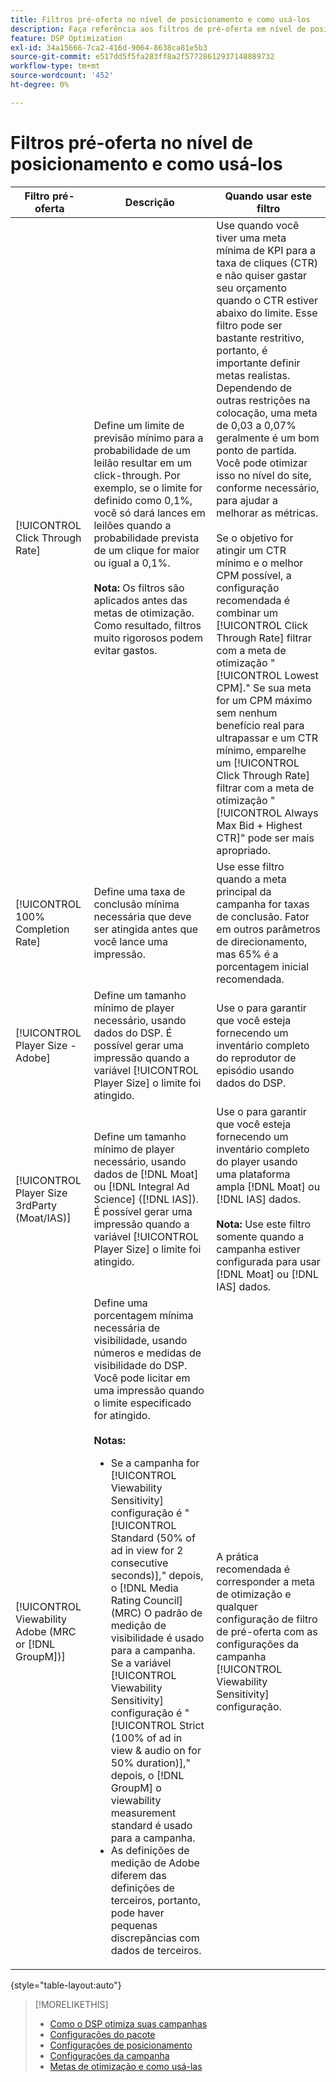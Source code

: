 ```yaml
---
title: Filtros pré-oferta no nível de posicionamento e como usá-los
description: Faça referência aos filtros de pré-oferta em nível de posicionamento disponíveis e veja como usá-los.
feature: DSP Optimization
exl-id: 34a15666-7ca2-416d-9064-8638ca81e5b3
source-git-commit: e517dd5f5fa283ff8a2f57728612937148889732
workflow-type: tm+mt
source-wordcount: '452'
ht-degree: 0%

---
```


# Filtros pré-oferta no nível de posicionamento e como usá-los

| Filtro pré-oferta | Descrição | Quando usar este filtro |
| ---------------| ----------- | ---------------------- |
| [!UICONTROL Click Through Rate] | Define um limite de previsão mínimo para a probabilidade de um leilão resultar em um click-through. Por exemplo, se o limite for definido como 0,1%, você só dará lances em leilões quando a probabilidade prevista de um clique for maior ou igual a 0,1%.<br><br><b>Nota:</b> Os filtros são aplicados antes das metas de otimização. Como resultado, filtros muito rigorosos podem evitar gastos. | Use quando você tiver uma meta mínima de KPI para a taxa de cliques (CTR) e não quiser gastar seu orçamento quando o CTR estiver abaixo do limite. Esse filtro pode ser bastante restritivo, portanto, é importante definir metas realistas. Dependendo de outras restrições na colocação, uma meta de 0,03 a 0,07% geralmente é um bom ponto de partida. Você pode otimizar isso no nível do site, conforme necessário, para ajudar a melhorar as métricas.<br><br>Se o objetivo for atingir um CTR mínimo e o melhor CPM possível, a configuração recomendada é combinar um [!UICONTROL Click Through Rate] filtrar com a meta de otimização &quot;[!UICONTROL Lowest CPM].&quot; Se sua meta for um CPM máximo sem nenhum benefício real para ultrapassar e um CTR mínimo, emparelhe um [!UICONTROL Click Through Rate] filtrar com a meta de otimização &quot;[!UICONTROL Always Max Bid + Highest CTR]&quot; pode ser mais apropriado. |
| [!UICONTROL 100% Completion Rate] | Define uma taxa de conclusão mínima necessária que deve ser atingida antes que você lance uma impressão. | Use esse filtro quando a meta principal da campanha for taxas de conclusão. Fator em outros parâmetros de direcionamento, mas 65% é a porcentagem inicial recomendada. |
| [!UICONTROL Player Size - Adobe] | Define um tamanho mínimo de player necessário, usando dados do DSP. É possível gerar uma impressão quando a variável [!UICONTROL Player Size] o limite foi atingido. | Use o para garantir que você esteja fornecendo um inventário completo do reprodutor de episódio usando dados do DSP. |
| [!UICONTROL Player Size 3rdParty (Moat/IAS)] | Define um tamanho mínimo de player necessário, usando dados de [!DNL Moat] ou [!DNL Integral Ad Science] ([!DNL IAS]). É possível gerar uma impressão quando a variável [!UICONTROL Player Size] o limite foi atingido. | Use o para garantir que você esteja fornecendo um inventário completo do player usando uma plataforma ampla [!DNL Moat] ou [!DNL IAS] dados.<br><br><b>Nota:</b> Use este filtro somente quando a campanha estiver configurada para usar [!DNL Moat] ou [!DNL IAS] dados. |
| [!UICONTROL Viewability Adobe (MRC or [!DNL GroupM])] | Define uma porcentagem mínima necessária de visibilidade, usando números e medidas de visibilidade do DSP. Você pode licitar em uma impressão quando o limite especificado for atingido.<br><br><b>Notas:</b><ul><li>Se a campanha for [!UICONTROL Viewability Sensitivity] configuração é &quot;[!UICONTROL Standard (50% of ad in view for 2 consecutive seconds)],&quot; depois, o [!DNL Media Rating Council] (MRC) O padrão de medição de visibilidade é usado para a campanha. Se a variável [!UICONTROL Viewability Sensitivity] configuração é &quot;[!UICONTROL Strict (100% of ad in view & audio on for 50% duration)],&quot; depois, o [!DNL GroupM] o viewability measurement standard é usado para a campanha.</li><li>As definições de medição de Adobe diferem das definições de terceiros, portanto, pode haver pequenas discrepâncias com dados de terceiros.</li></ul> | A prática recomendada é corresponder a meta de otimização e qualquer configuração de filtro de pré-oferta com as configurações da campanha [!UICONTROL Viewability Sensitivity] configuração. |

{style="table-layout:auto"}

>[!MORELIKETHIS]
>
>* [Como o DSP otimiza suas campanhas](optimization-how-dsp-optimizes-campaigns.md)
>* [Configurações do pacote](/help/dsp/campaign-management/packages/package-settings.md)
>* [Configurações de posicionamento](/help/dsp/campaign-management/placements/placement-settings.md)
>* [Configurações da campanha](/help/dsp/campaign-management/campaigns/campaign-settings.md)
>* [Metas de otimização e como usá-las](optimization-goals.md)
